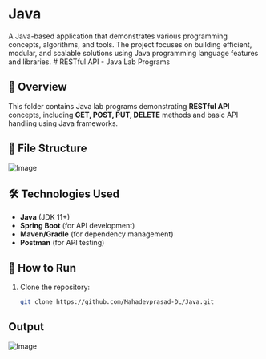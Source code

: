 # Java 
A Java-based application that demonstrates various programming concepts, algorithms, and tools. The project focuses on building efficient, modular, and scalable solutions using Java programming language features and libraries.
\# RESTful API - Java Lab Programs

## 📌 Overview
This folder contains Java lab programs demonstrating **RESTful API** concepts, including **GET, POST, PUT, DELETE** methods and basic API handling using Java frameworks.

## 📂 File Structure
![Image](https://github.com/user-attachments/assets/abdfb52a-bcf2-4648-9a56-2f0a2864aa3f)

## 🛠 Technologies Used
- **Java** (JDK 11+)
- **Spring Boot** (for API development)
- **Maven/Gradle** (for dependency management)
- **Postman** (for API testing)

## 🚀 How to Run
1. Clone the repository:
   ```sh
   git clone https://github.com/Mahadevprasad-DL/Java.git

## Output 
![Image](https://github.com/user-attachments/assets/3f81aaf9-427c-4796-914d-dd259a333999)
